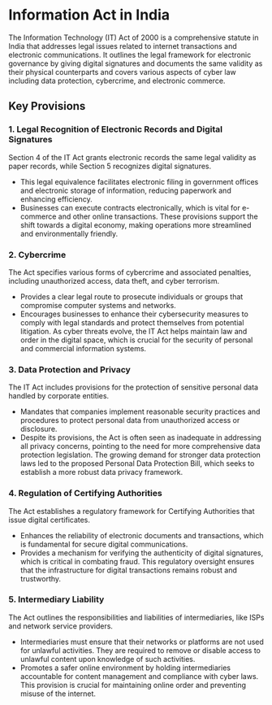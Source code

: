 # Information Act in India 

The Information Technology (IT) Act of 2000 is a comprehensive statute in India that addresses legal issues related to internet transactions and electronic communications. It outlines the legal framework for electronic governance by giving digital signatures and documents the same validity as their physical counterparts and covers various aspects of cyber law including data protection, cybercrime, and electronic commerce.

## Key Provisions

### 1. **Legal Recognition of Electronic Records and Digital Signatures**
Section 4 of the IT Act grants electronic records the same legal validity as paper records, while Section 5 recognizes digital signatures.
- This legal equivalence facilitates electronic filing in government offices and electronic storage of information, reducing paperwork and enhancing efficiency.
- Businesses can execute contracts electronically, which is vital for e-commerce and other online transactions.
  These provisions support the shift towards a digital economy, making operations more streamlined and environmentally friendly.

### 2. **Cybercrime**
The Act specifies various forms of cybercrime and associated penalties, including unauthorized access, data theft, and cyber terrorism.
- Provides a clear legal route to prosecute individuals or groups that compromise computer systems and networks.
- Encourages businesses to enhance their cybersecurity measures to comply with legal standards and protect themselves from potential litigation.
  As cyber threats evolve, the IT Act helps maintain law and order in the digital space, which is crucial for the security of personal and commercial information systems.

### 3. **Data Protection and Privacy**
The IT Act includes provisions for the protection of sensitive personal data handled by corporate entities.
- Mandates that companies implement reasonable security practices and procedures to protect personal data from unauthorized access or disclosure.
- Despite its provisions, the Act is often seen as inadequate in addressing all privacy concerns, pointing to the need for more comprehensive data protection legislation.
The growing demand for stronger data protection laws led to the proposed Personal Data Protection Bill, which seeks to establish a more robust data privacy framework.

### 4. **Regulation of Certifying Authorities**
The Act establishes a regulatory framework for Certifying Authorities that issue digital certificates.
- Enhances the reliability of electronic documents and transactions, which is fundamental for secure digital communications.
- Provides a mechanism for verifying the authenticity of digital signatures, which is critical in combating fraud.
This regulatory oversight ensures that the infrastructure for digital transactions remains robust and trustworthy.

### 5. **Intermediary Liability**
The Act outlines the responsibilities and liabilities of intermediaries, like ISPs and network service providers.
- Intermediaries must ensure that their networks or platforms are not used for unlawful activities. They are required to remove or disable access to unlawful content upon knowledge of such activities.
- Promotes a safer online environment by holding intermediaries accountable for content management and compliance with cyber laws.
This provision is crucial for maintaining online order and preventing misuse of the internet.


